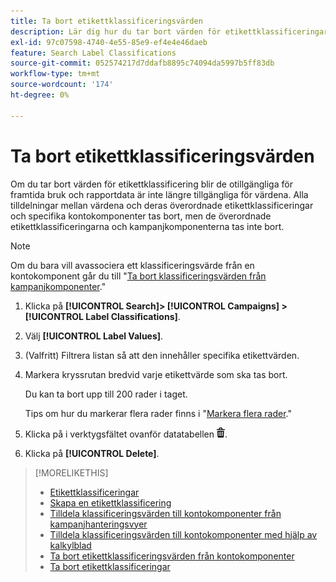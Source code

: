 ```yaml
---
title: Ta bort etikettklassificeringsvärden
description: Lär dig hur du tar bort värden för etikettklassificeringar.
exl-id: 97c07598-4740-4e55-85e9-ef4e4e46daeb
feature: Search Label Classifications
source-git-commit: 052574217d7ddafb8895c74094da5997b5ff83db
workflow-type: tm+mt
source-wordcount: '174'
ht-degree: 0%

---
```


# Ta bort etikettklassificeringsvärden

Om du tar bort värden för etikettklassificering blir de otillgängliga för framtida bruk och rapportdata är inte längre tillgängliga för värdena. Alla tilldelningar mellan värdena och deras överordnade etikettklassificeringar och specifika kontokomponenter tas bort, men de överordnade etikettklassificeringarna och kampanjkomponenterna tas inte bort.

>[!NOTE]
>
>Om du bara vill avassociera ett klassificeringsvärde från en kontokomponent går du till &quot;[Ta bort klassificeringsvärden från kampanjkomponenter](classification-values-remove.md).&quot;

1. Klicka på **[!UICONTROL Search]> [!UICONTROL Campaigns] >[!UICONTROL Label Classifications]**.

1. Välj **[!UICONTROL Label Values]**.

1. (Valfritt) Filtrera listan så att den innehåller specifika etikettvärden.

1. Markera kryssrutan bredvid varje etikettvärde som ska tas bort.

   Du kan ta bort upp till 200 rader i taget.

   Tips om hur du markerar flera rader finns i &quot;[Markera flera rader](/help/search-social-commerce/common-tasks/navigation-editing-selection/multiple-rows-select.md).&quot;

1. Klicka på i verktygsfältet ovanför datatabellen ![Ta bort](/help/search-social-commerce/assets/delete.png "Ta bort").

1. Klicka på **[!UICONTROL Delete]**.

>[!MORELIKETHIS]
>
>* [Etikettklassificeringar](classification-about.md)
>* [Skapa en etikettklassificering](classification-create.md)
>* [Tilldela klassificeringsvärden till kontokomponenter från kampanjhanteringsvyer](classification-values-assign-campaign-management.md)
>* [Tilldela klassificeringsvärden till kontokomponenter med hjälp av kalkylblad](classification-values-assign-bulksheets.md)
>* [Ta bort etikettklassificeringsvärden från kontokomponenter](classification-values-remove.md)
>* [Ta bort etikettklassificeringar](classification-delete.md)
